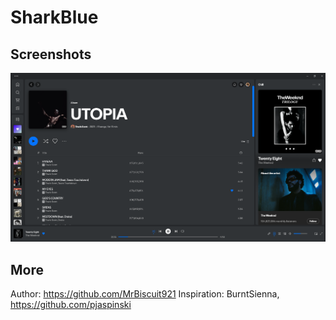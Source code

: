 # SharkBlue

## Screenshots
![SharkBlue](./screenshot.png)

## More
Author: https://github.com/MrBiscuit921
Inspiration: BurntSienna, https://github.com/pjaspinski